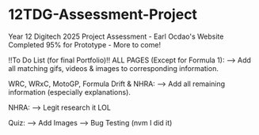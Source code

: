 # 12TDG-Assessment-Project
Year 12 Digitech 2025 Project Assessment - Earl Ocdao's Website 
Completed 95% for Prototype - More to come!

!!To Do List (for final Portfolio)!!
ALL PAGES (Except for Formula 1):
  --> Add all matching gifs, videos & images to corresponding information.

WRC, WRxC, MotoGP, Formula Drift & NHRA:
  --> Add all remaining information (especially explanations).

NHRA:
  --> Legit research it LOL

Quiz:
  --> Add Images
  --> Bug Testing (nvm I did it)
